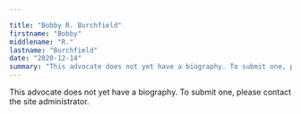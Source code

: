 ```yaml
---

title: "Bobby R. Burchfield"
firstname: "Bobby"
middlename: "R."
lastname: "Burchfield"
date: "2020-12-14"
summary: "This advocate does not yet have a biography. To submit one, please contact the site administrator."
---
```

This advocate does not yet have a biography. To submit one, please contact the site administrator.


